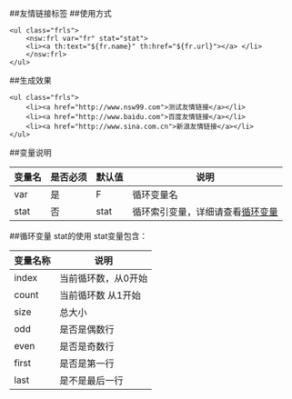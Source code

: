 ##友情链接标签
##使用方式

    <ul class="frls">
    	<nsw:frl var="fr" stat="stat">
    	<li><a th:text="${fr.name}" th:href="${fr.url}"></a> </li>
    	</nsw:frl>
    </ul>

##生成效果

    <ul class="frls">
    	<li><a href="http://www.nsw99.com">测试友情链接</a></li>
    	<li><a href="http://www.baidu.com">百度友情链接</a></li>
    	<li><a href="http://www.sina.com.cn">新浪友情链接</a></li>
    </ul>

##变量说明

|变量名|是否必须 |默认值| 说明|
----------|---------|--------|----------|
var       |是	|F	|循环变量名
stat	|否	|stat	|循环索引变量，详细请查看[循环变量](#_3)

##循环变量 stat的使用
stat变量包含：

| 变量名称|说明|
|------------|------|
index	     |当前循环数，从0开始
count        | 当前循环数 从1开始
size          |总大小
odd          | 是否是偶数行
even        |  是否是奇数行   
first           | 是否是第一行
last           |  是不是最后一行   
